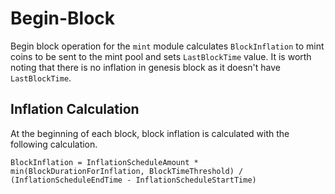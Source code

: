 <!--
order: 3
-->

# Begin-Block

Begin block operation for the `mint` module calculates `BlockInflation` to mint coins to be sent to the mint pool and sets `LastBlockTime` value. It is worth noting that there is no inflation in genesis block as it doesn't have `LastBlockTime`.

## Inflation Calculation

At the beginning of each block, block inflation is calculated with the following calculation.

```
BlockInflation = InflationScheduleAmount * min(BlockDurationForInflation, BlockTimeThreshold) / (InflationScheduleEndTime - InflationScheduleStartTime)
```

